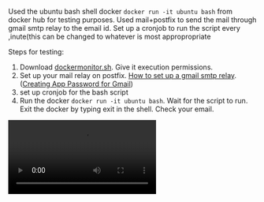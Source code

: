 Used the ubuntu bash shell docker `docker run -it ubuntu bash` from docker hub for testing purposes.
Used mail+postfix to send the mail through gmail smtp relay to the email id.
Set up a cronjob to run the script every ,inute(this can be changed to whatever is most appropropriate

Steps for testing:
1. Download [dockermonitor.sh](dockermonitor.sh). Give it execution permissions.
1. Set up your mail relay on postfix. [How to set up a gmail smtp relay](https://www.tutorialspoint.com/configure-postfix-to-use-gmail-smtp-on-ubuntu). ([Creating App Password for Gmail](https://support.google.com/accounts/answer/185833?hl=en))
2. set up cronjob for the bash script
1. Run the docker `docker run -it ubuntu bash`. Wait for the script to run. Exit the docker by typing exit in the shell. Check your email.


![vid](https://github.com/DarthBob112112/sysadmin-test-2023/blob/main/chall2/Screencast%20from%2001-11-2024%2002%2050%2033%20AM.mov)
